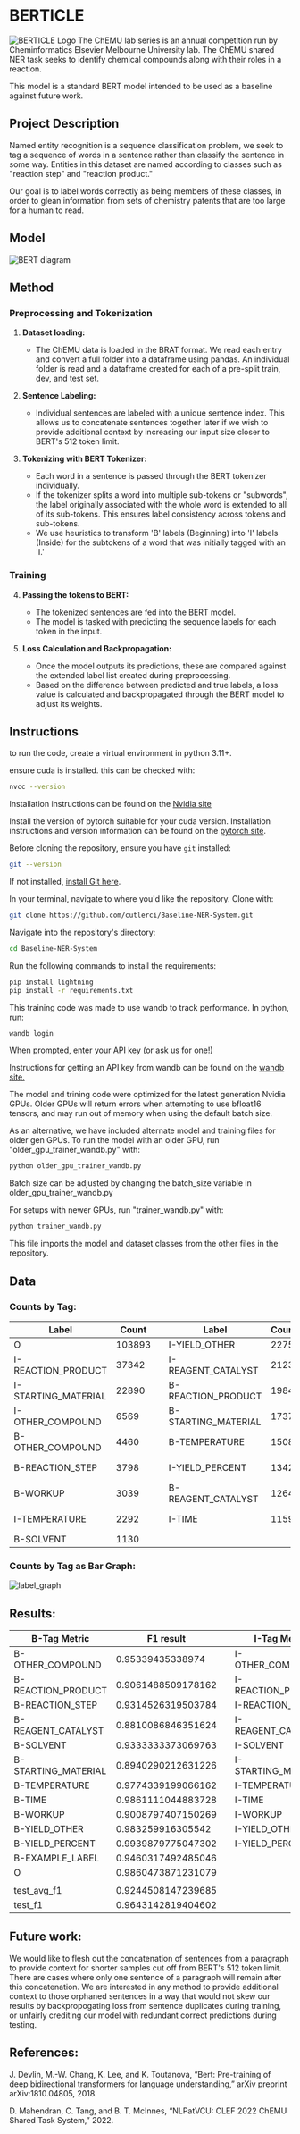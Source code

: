# BERTICLE

![BERTICLE Logo](https://ocpe.vcu.edu/media/ocpe/images/logos/bm_CollEng_CompSci_RF2_hz_4c.png)
The ChEMU lab series is an annual competition run by Cheminformatics Elsevier Melbourne University lab. The ChEMU shared NER task seeks to identify chemical compounds along with their roles in a reaction.

This model is a standard BERT model intended to be used as a baseline against future work. 

## Project Description  
Named entity recognition is a sequence classification problem, we seek to tag a sequence of words in a sentence rather than classify the sentence in some way. Entities in this dataset are named according to classes such as "reaction step" and "reaction product." 

Our goal is to label words correctly as being members of these classes, in order to glean information from sets of chemistry patents that are too large for a human to read. 
## Model
![BERT diagram](https://github.com/cutlerci/Baseline-NER-System/assets/59939625/a378456e-f1ef-42f2-bc40-d3e2f0acd21f)
## Method 

### Preprocessing and Tokenization

1. **Dataset loading:**
    - The ChEMU data is loaded in the BRAT format. We read each entry and convert a full folder into a dataframe using pandas. An individual folder is read and a dataframe created for each of a pre-split train, dev, and test set. 

2. **Sentence Labeling:**
    - Individual sentences are labeled with a unique sentence index. This allows us to concatenate sentences together later if we wish to provide additional context by increasing our input size closer to BERT's 512 token limit.


3. **Tokenizing with BERT Tokenizer:**
    - Each word in a sentence is passed through the BERT tokenizer individually.
    - If the tokenizer splits a word into multiple sub-tokens or "subwords", the label originally associated with the whole word is extended to all of its sub-tokens. This ensures label consistency across tokens and sub-tokens.
    - We use heuristics to transform 'B' labels (Beginning) into 'I' labels (Inside) for the subtokens of a word that was initially tagged with an 'I.'

### Training

4. **Passing the tokens to BERT:**
    - The tokenized sentences are fed into the BERT model.
    - The model is tasked with predicting the sequence labels for each token in the input.

5. **Loss Calculation and Backpropagation:**
    - Once the model outputs its predictions, these are compared against the extended label list created during preprocessing.
    - Based on the difference between predicted and true labels, a loss value is calculated and backpropagated through the BERT model to adjust its weights.

## Instructions
to run the code, create a virtual environment in python 3.11+. 

ensure cuda is installed. this can be checked with:
```bash
nvcc --version
```

Installation instructions can be found on the [Nvidia site](https://docs.nvidia.com/cuda/cuda-installation-guide-linux/index.html)

Install the version of pytorch suitable for your cuda version. Installation instructions and version information can be found on the [pytorch site](https://pytorch.org/get-started/locally/).

Before cloning the repository, ensure you have `git` installed:

```bash
git --version
```
If not installed, [install Git here](https://git-scm.com/book/en/v2/Getting-Started-Installing-Git).

In your terminal, navigate to where you'd like the repository. Clone with:

```bash
git clone https://github.com/cutlerci/Baseline-NER-System.git
```
Navigate into the repository's directory:

```bash
cd Baseline-NER-System
```

Run the following commands to install the requirements:

```bash
pip install lightning  
pip install -r requirements.txt
```

This training code was made to use wandb to track performance. In python, run: 

```python
wandb login
```

When prompted, enter your API key (or ask us for one!)

Instructions for getting an API key from wandb can be found on the [wandb site.](https://docs.wandb.ai/quickstart) 

The model and trining code were optimized for the latest generation Nvidia GPUs. Older GPUs will return errors when attempting to use bfloat16 tensors, and may run out of memory when using the default batch size. 

As an alternative, we have included alternate model and training files for older gen GPUs. To run the model with an older GPU, run "older_gpu_trainer_wandb.py" with:

```python
python older_gpu_trainer_wandb.py
```

Batch size can be adjusted by changing the batch_size variable in older_gpu_trainer_wandb.py 

For setups with newer GPUs, run "trainer_wandb.py" with: 
```python
python trainer_wandb.py
```
This file imports the model and dataset classes from the other files in the repository. 



## Data 

### Counts by Tag:
| Label                 | Count  | | Label                 | Count  | | Label                 | Count  |
|-----------------------|--------|-|-----------------------|--------|-|-----------------------|--------|
| O                     | 103893 | | I-YIELD_OTHER         | 2275   | | B-YIELD_OTHER         | 1060   |
| I-REACTION_PRODUCT    | 37342  | | I-REAGENT_CATALYST    | 2123   | | B-TIME                | 1058   |
| I-STARTING_MATERIAL   | 22890  | | B-REACTION_PRODUCT    | 1984   | | B-YIELD_PERCENT       | 954    |
| I-OTHER_COMPOUND      | 6569   | | B-STARTING_MATERIAL   | 1737   | | B-EXAMPLE_LABEL       | 884    |
| B-OTHER_COMPOUND      | 4460   | | B-TEMPERATURE         | 1508   | | I-SOLVENT             | 450    |
| B-REACTION_STEP       | 3798   | | I-YIELD_PERCENT       | 1342   | | I-EXAMPLE_LABEL       | 149    |
| B-WORKUP              | 3039   | | B-REAGENT_CATALYST    | 1264   | | I-WORKUP              | 19     |
| I-TEMPERATURE         | 2292   | | I-TIME                | 1159   | | I-REACTION_STEP       | 11     |
| B-SOLVENT             | 1130   | |                       |        | |                       |        |



### Counts by Tag as Bar Graph:
![label_graph](https://github.com/cutlerci/Baseline-NER-System/assets/59939625/6a2dbb9b-673e-4768-8cb4-610cf81b3e6d)

## Results:
| B-Tag Metric          | F1 result           | | I-Tag Metric               | F1 result           |
|-----------------------|---------------------|-|----------------------------|---------------------|
| B-OTHER_COMPOUND      | 0.95339435338974    | | I-OTHER_COMPOUND           | 0.8769268989562988  |
| B-REACTION_PRODUCT    | 0.9061488509178162  | | I-REACTION_PRODUCT         | 0.9610147476196289  |
| B-REACTION_STEP       | 0.9314526319503784  | | I-REACTION_STEP            | 0.5652173757553101  |
| B-REAGENT_CATALYST    | 0.8810086846351624  | | I-REAGENT_CATALYST         | 0.8906823396682739  |
| B-SOLVENT             | 0.9333333373069763  | | I-SOLVENT                  | 0.9580487608909607  |
| B-STARTING_MATERIAL   | 0.8940290212631226  | | I-STARTING_MATERIAL        | 0.9719192385673523  |
| B-TEMPERATURE         | 0.9774339199066162  | | I-TEMPERATURE              | 0.971531331539154   |
| B-TIME                | 0.9861111044883728  | | I-TIME                     | 0.9834087491035461  |
| B-WORKUP              | 0.9008797407150269  | | I-WORKUP                   | 0.8847235441207886  |
| B-YIELD_OTHER         | 0.983259916305542   | | I-YIELD_OTHER              | 0.9802817106246948  |
| B-YIELD_PERCENT       | 0.9939879775047302  | | I-YIELD_PERCENT            | 0.9808374643325806  |
| B-EXAMPLE_LABEL       | 0.9460317492485046  | |                            |                     |
| O                     | 0.9860473871231079  | |                            |                     |
|                       |                     | |                            |                     |
| test_avg_f1           | 0.9244508147239685  | |                            |                     |
| test_f1               | 0.9643142819404602  | |                            |                     |

## Future work: 
We would like to flesh out the concatenation of sentences from a paragraph to provide context for shorter samples cut off from BERT's 512 token limit. There are cases where only one sentence of a paragraph will remain after this concatenation. We are interested in any method to provide additional context to those orphaned sentences in a way that would not skew our results by backpropogating loss from sentence duplicates during training, or unfairly crediting our model with redundant correct predictions during testing. 
## References: 
J. Devlin, M.-W. Chang, K. Lee, and K. Toutanova, “Bert: Pre-training of deep bidirectional transformers for language understanding,” arXiv preprint arXiv:1810.04805, 2018.

D. Mahendran, C. Tang, and B. T. McInnes, “NLPatVCU: CLEF 2022 ChEMU Shared Task System,” 2022.



